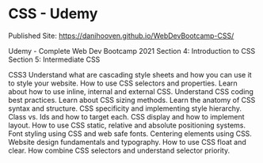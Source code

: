 # CSS - Udemy

Published Site: https://danihooven.github.io/WebDevBootcamp-CSS/

Udemy - Complete Web Dev Bootcamp 2021
  Section 4: Introduction to CSS
  Section 5: Intermediate CSS

CSS3
  Understand what are cascading style sheets and how you can
  use it to style your website.
  How to use CSS selectors and properties.
  Learn about how to use inline, internal and external CSS.
  Understand CSS coding best practices.
  Learn about CSS sizing methods.
  Learn the anatomy of CSS syntax and structure.
  CSS specificity and implementing style hierarchy.
  Class vs. Ids and how to target each.
  CSS display and how to implement layout.
  How to use CSS static, relative and absolute positioning
  systems.
  Font styling using CSS and web safe fonts.
  Centering elements using CSS.
  Website design fundamentals and typography.
  How to use CSS float and clear.
  How combine CSS selectors and understand selector priority.



